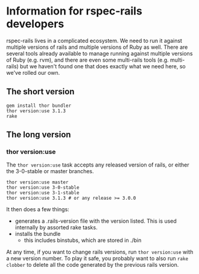 # Information for rspec-rails developers

rspec-rails lives in a complicated ecosystem. We need to run it against
multiple versions of rails and multiple versions of Ruby as well. There are
several tools already available to manage running against multiple versions of
Ruby (e.g. rvm), and there are even some multi-rails tools (e.g. multi-rails)
but we haven't found one that does exactly what we need here, so we've rolled
our own.

## The short version

    gem install thor bundler
    thor version:use 3.1.3
    rake

## The long version

### thor version:use

The `thor version:use` task accepts any released version of rails, or either the
3-0-stable or master branches.

    thor version:use master
    thor version:use 3-0-stable
    thor version:use 3-1-stable
    thor version:use 3.1.3 # or any release >= 3.0.0

It then does a few things:

* generates a .rails-version file with the version listed. This is used
  internally by assorted rake tasks.
* installs the bundle
    * this includes binstubs, which are stored in ./bin

At any time, if you want to change rails versions, run `thor version:use` with
a new version number. To play it safe, you probably want to also run `rake
clobber` to delete all the code generated by the previous rails version.
